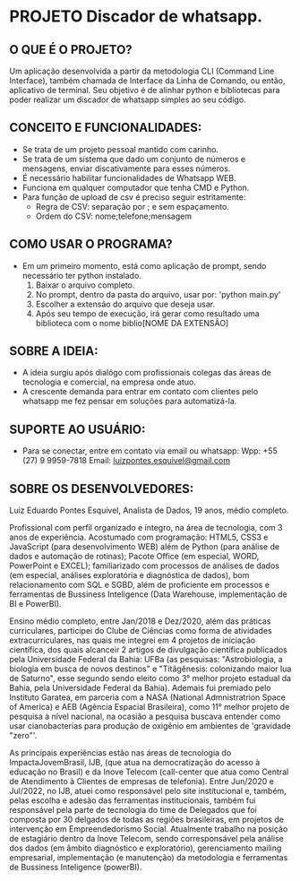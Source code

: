 # PROJETO Discador de whatsapp.
## O QUE É O PROJETO?
Um aplicação desenvolvida a partir da metodologia CLI (Command Line Interface), também chamada de Interface da Linha de Comando, ou então, aplicativo de terminal. Seu objetivo é de alinhar python e bibliotecas para poder realizar um discador de whatsapp simples ao seu código.

## CONCEITO E FUNCIONALIDADES:
- Se trata de um projeto pessoal mantido com carinho.
- Se trata de um sistema que dado um conjunto de números e mensagens, enviar discativamente para esses números.
- É necessário habilitar funcionalidades de Whatsapp WEB.
- Funciona em qualquer computador que tenha CMD e Python.
- Para função de upload de csv é preciso seguir estritamente:
    - Regra de CSV: separação por ; e sem espaçamento.
    - Ordem do CSV: nome;telefone;mensagem

## COMO USAR O PROGRAMA?
- Em um primeiro momento, está como aplicação de prompt, sendo necessário ter python instalado.
    1. Baixar o arquivo completo.
    2. No prompt, dentro da pasta do arquivo, usar por: 'python main.py'
    3. Escolher a extensão do arquivo que deseja usar.
    4. Após seu tempo de execução, irá gerar como resultado uma biblioteca com o nome biblio[NOME DA EXTENSÃO] 

## SOBRE A IDEIA:
- A ideia surgiu após dialógo com profissionais colegas das áreas de tecnologia e comercial, na empresa onde atuo.
- A crescente demanda para entrar em contato com clientes pelo whatsapp me fez pensar em soluções para automatizá-la.

## SUPORTE AO USUÁRIO:
- Para se conectar, entre em contato via email ou whatsapp:
    Wpp: +55 (27) 9 9959-7818
    Email: luizpontes.esquivel@gmail.com

## SOBRE OS DESENVOLVEDORES:
Luiz Eduardo Pontes Esquivel, Analista de Dados, 19 anos, médio completo.

Profissional com perfil organizado e íntegro, na área de tecnologia, com 3 anos de experiência. Acostumado com programação: HTML5, CSS3 e JavaScript (para desenvolvimento WEB) além de Python (para análise de dados e automação de rotinas); Pacote Office (em especial, WORD, PowerPoint e EXCEL); familiarizado com processos de análises de dados (em especial, análises exploratória e diagnóstica de dados), bom relacionamento com SQL e SGBD, além de proficiente em processos e ferramentas de Bussiness Inteligence (Data Warehouse, implementação de BI e PowerBI).

Ensino médio completo, entre Jan/2018 e Dez/2020, além das práticas curriculares, participei do Clube de Ciências como forma de atividades extracurriculares, nas quais me integrei em 4 projetos de iniciação científica, dos quais alcanceir 2 artigos de divulgação científica publicados pela Universidade Federal da Bahia: UFBa (as pesquisas: "Astrobiologia, a biologia em busca de novos destinos" e "Titãgênesis: colonizando maior lua de Saturno", esse segundo sendo eleito como 3° melhor projeto estadual da Bahia, pela Universidade Federal da Bahia). Ademais fui premiado pelo Instituto Garatea, em parceria com a NASA (National Admnistratrion Space of America) e AEB (Agência Espacial Brasileira), como 11° melhor projeto de pesquisa à nível nacional, na ocasião a pesquisa buscava entender como usar cianobacterias para produção de oxigênio em ambientes de 'gravidade "zero"'.

As principais experiências estão nas áreas de tecnologia do ImpactaJovemBrasil, IJB, (que atua na democratização do acesso à educação no Brasil) e da Inove Telecom (call-center que atua como Central de Atendimento à Clientes de empresas de telefonia). Entre Jun/2020 e Jul/2022, no IJB, atuei como responsável pelo site institucional e, também, pelas escolha e adesão das ferramentas institucionais, também fui responsável pela parte de tecnologia do time de Delegados que foi composta por 30 delgados de todas as regiões brasileiras, em projetos de intervenção em Empreendedorismo Social. Atualmente trabalho na posição de estagiário dentro da Inove Telecom, sendo corresponsável pela análise dos dados (em âmbito diagnóstico e exploratório), gerenciamento mailing empresarial, implementação (e manutenção) da metodologia e ferramentas de Bussiness Inteligence (powerBI).
